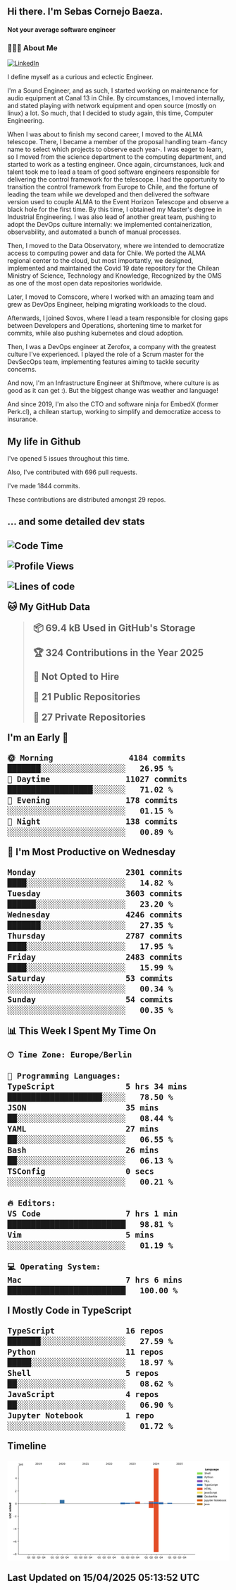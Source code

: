 <h2> Hi there.  I'm Sebas Cornejo Baeza.</h2>
<h4> Not your average software engineer</h4>
<h3> 👨🏻‍💻 About Me </h3>
<a href="http://linkedin.com/in/sebastian-cornejo-baeza/"><img alt="LinkedIn" src="https://img.shields.io/badge/Sebas%20Cornejo%20-informational?style=appveyor&logo=linkedin"></a>


I define myself as a curious and eclectic Engineer.

I'm a Sound Engineer, and as such, I started working on maintenance for audio equipment at Canal 13 in Chile.
By circumstances, I moved internally, and stated playing with network equipment and open source (mostly on linux) 
a lot. So much, that I decided to study again, this time, Computer Engineering.

When I was about to finish my second career, I moved to the ALMA telescope. There, I became a member of the proposal handling team
-fancy name to select which projects to observe each year-. 
I was eager to learn, so I moved from the science department to the computing department, and started to work as 
a testing engineer. Once again, circumstances, luck and talent took me to lead a team of good software engineers 
responsible for delivering the control framework for the telescope. I had the opportunity to transition the control framework from
Europe to Chile, and the fortune of leading the team while we developed and then delivered the software
version used to couple ALMA to the Event Horizon Telescope and observe a black hole for the first time.
By this time, I obtained my Master's degree in Industrial Engineering.
I was also lead of another great team, pushing to adopt the DevOps culture internally: we implemented containerization, observability, and automated a bunch of manual processes.

Then, I moved to the Data Observatory, where we intended to democratize access to computing power
and data for Chile. We ported the ALMA regional center to the cloud, but most importantly, we designed, implemented
and maintained the Covid 19 date repository for the Chilean Ministry of Science, Technology and Knowledge, Recognized by the OMS as one of the most open
data repositories worldwide.

Later, I moved to Comscore, where I worked with an amazing team and grew as DevOps Engineer, helping migrating workloads to the cloud.

Afterwards, I joined Sovos, where I lead a team responsible for closing gaps between Developers and Operations, shortening time to market for commits, while
also pushing kubernetes and cloud adoption.

Then, I was a DevOps engineer at Zerofox, a company with the greatest culture I've experienced. I played the role of a Scrum master for the DevSecOps team,
implementing features aiming to tackle security concerns.

And now, I'm an Infrastructure Engineer at Shiftmove, where culture is as good as it can get :). But the biggest change was weather and language!
 
And since 2019, I'm also the CTO and software ninja for EmbedX (former Perk.cl), a chilean startup, working to simplify and democratize access to insurance.

<h2> My life in Github </h2>

I've opened 5 issues throughout this time.

Also, I've contributed with 696 pull requests.

I've made 1844 commits.

These contributions are distributed amongst 29 repos.

<h2>... and some detailed dev stats<h2>

<!--START_SECTION:waka-->
![Code Time](http://img.shields.io/badge/Code%20Time-1%2C088%20hrs%208%20mins-blue)

![Profile Views](http://img.shields.io/badge/Profile%20Views-0-blue)

![Lines of code](https://img.shields.io/badge/From%20Hello%20World%20I%27ve%20Written-7.3%20million%20lines%20of%20code-blue)

**🐱 My GitHub Data** 

> 📦 69.4 kB Used in GitHub's Storage 
 > 
> 🏆 324 Contributions in the Year 2025
 > 
> 🚫 Not Opted to Hire
 > 
> 📜 21 Public Repositories 
 > 
> 🔑 27 Private Repositories 
 > 
**I'm an Early 🐤** 

```text
🌞 Morning                4184 commits        ███████░░░░░░░░░░░░░░░░░░   26.95 % 
🌆 Daytime                11027 commits       ██████████████████░░░░░░░   71.02 % 
🌃 Evening                178 commits         ░░░░░░░░░░░░░░░░░░░░░░░░░   01.15 % 
🌙 Night                  138 commits         ░░░░░░░░░░░░░░░░░░░░░░░░░   00.89 % 
```
📅 **I'm Most Productive on Wednesday** 

```text
Monday                   2301 commits        ████░░░░░░░░░░░░░░░░░░░░░   14.82 % 
Tuesday                  3603 commits        ██████░░░░░░░░░░░░░░░░░░░   23.20 % 
Wednesday                4246 commits        ███████░░░░░░░░░░░░░░░░░░   27.35 % 
Thursday                 2787 commits        ████░░░░░░░░░░░░░░░░░░░░░   17.95 % 
Friday                   2483 commits        ████░░░░░░░░░░░░░░░░░░░░░   15.99 % 
Saturday                 53 commits          ░░░░░░░░░░░░░░░░░░░░░░░░░   00.34 % 
Sunday                   54 commits          ░░░░░░░░░░░░░░░░░░░░░░░░░   00.35 % 
```


📊 **This Week I Spent My Time On** 

```text
🕑︎ Time Zone: Europe/Berlin

💬 Programming Languages: 
TypeScript               5 hrs 34 mins       ████████████████████░░░░░   78.50 % 
JSON                     35 mins             ██░░░░░░░░░░░░░░░░░░░░░░░   08.44 % 
YAML                     27 mins             ██░░░░░░░░░░░░░░░░░░░░░░░   06.55 % 
Bash                     26 mins             ██░░░░░░░░░░░░░░░░░░░░░░░   06.13 % 
TSConfig                 0 secs              ░░░░░░░░░░░░░░░░░░░░░░░░░   00.21 % 

🔥 Editors: 
VS Code                  7 hrs 1 min         █████████████████████████   98.81 % 
Vim                      5 mins              ░░░░░░░░░░░░░░░░░░░░░░░░░   01.19 % 

💻 Operating System: 
Mac                      7 hrs 6 mins        █████████████████████████   100.00 % 
```

**I Mostly Code in TypeScript** 

```text
TypeScript               16 repos            ███████░░░░░░░░░░░░░░░░░░   27.59 % 
Python                   11 repos            █████░░░░░░░░░░░░░░░░░░░░   18.97 % 
Shell                    5 repos             ██░░░░░░░░░░░░░░░░░░░░░░░   08.62 % 
JavaScript               4 repos             ██░░░░░░░░░░░░░░░░░░░░░░░   06.90 % 
Jupyter Notebook         1 repo              ░░░░░░░░░░░░░░░░░░░░░░░░░   01.72 % 
```



**Timeline**

![Lines of Code chart](https://raw.githubusercontent.com/scornejob/scornejob/master/assets/bar_graph.png)


 Last Updated on 15/04/2025 05:13:52 UTC
<!--END_SECTION:waka-->

